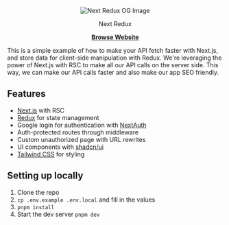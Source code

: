 <p align="center">
  <img src="https://next-redux-ts.vercel.app/opengraph-image.png" alt="Next Redux OG Image">
</p>

<p align="center">
  Next Redux
<p>

<p align="center">
  <a href="https://next-redux-ts.vercel.app"><strong>Browse Website</strong></a>
</p>

This is a simple example of how to make your API fetch faster with Next.js, and store data for client-side manipulation with Redux. We're leveraging the power of Next.js with RSC to make all our API calls on the server side. This way, we can make our API calls faster and also make our app SEO friendly.

## Features

- [Next.js](https://nextjs.org/docs/app) with RSC
- [Redux](https://react-redux.js.org/) for state management
- Google login for authentication with [NextAuth](https://next-auth.js.org/)
- Auth-protected routes through middleware
- Custom unauthorized page with URL rewrites
- UI components with [shadcn/ui](https://ui.shadcn.com/)
- [Tailwind CSS](https://tailwindcss.com/) for styling

## Setting up locally

1. Clone the repo
1. `cp .env.example .env.local` and fill in the values
1. `pnpm install`
1. Start the dev server `pnpm dev`
